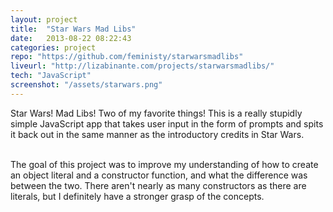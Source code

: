 ```yaml
---
layout: project
title:  "Star Wars Mad Libs"
date:   2013-08-22 08:22:43
categories: project
repo: "https://github.com/feministy/starwarsmadlibs"
liveurl: "http://lizabinante.com/projects/starwarsmadlibs/"
tech: "JavaScript"
screenshot: "/assets/starwars.png"
---
```


Star Wars! Mad Libs! Two of my favorite things! This is a really stupidly simple JavaScript app that takes user input in the form of prompts and spits it back out in the same manner as the introductory credits in Star Wars.<br><br>

The goal of this project was to improve my understanding of how to create an object literal and a constructor function, and what the difference was between the two. There aren't nearly as many constructors as there are literals, but I definitely have a stronger grasp of the concepts.